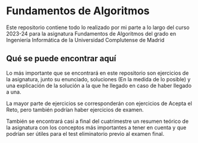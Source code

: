 # Fundamentos de Algoritmos
Este repositorio contiene todo lo realizado por mi parte a lo largo del curso 2023-24 para la asignatura Fundamentos de Algoritmos del grado en Ingeniería Informática de la Universidad Complutense de Madrid

## Qué se puede encontrar aquí
Lo más importante que se encontrará en este repositorio son ejercicios de la asignatura, junto su enunciado, soluciones (En la medida de lo posible) y una explicación de la solución a la que he llegado en caso de haber llegado a una.

La mayor parte de ejercicios se corresponderán con ejercicios de Acepta el Reto, pero también podrían haber ejercicios de examen.

También se encontrará casi a final del cuatrimestre un resumen teórico de la asignatura con los conceptos más importantes a tener en cuenta y que podrían ser útiles para el test eliminatorio previo al examen final.